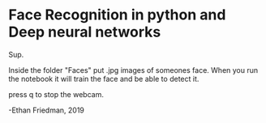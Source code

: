 # Face Recognition in python and Deep neural networks

Sup.

Inside the folder "Faces" put .jpg images of someones face. When you run the notebook it will train the face and be able to detect it.

press q to stop the webcam.

-Ethan Friedman, 2019
